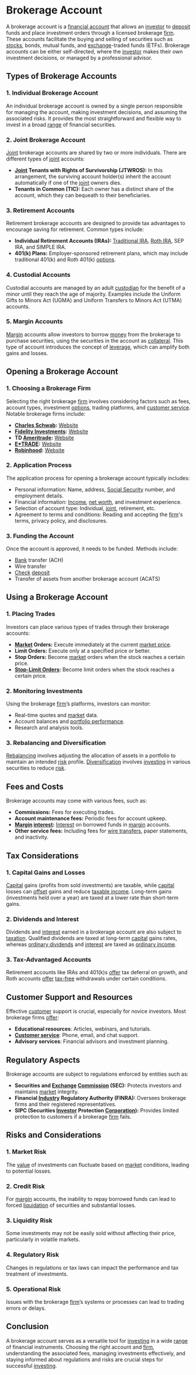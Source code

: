 # Brokerage Account

A brokerage account is a [financial account](../f/financial_account.md) that allows an [investor](../i/investor.md) to [deposit](../d/deposit.md) funds and place investment orders through a licensed brokerage [firm](../f/firm.md). These accounts facilitate the buying and selling of securities such as [stocks](../s/stock.md), bonds, mutual funds, and [exchange](../e/exchange.md)-traded funds (ETFs). Brokerage accounts can be either self-directed, where the [investor](../i/investor.md) makes their own investment decisions, or managed by a professional advisor.

## Types of Brokerage Accounts

### 1. **Individual Brokerage Account**

An individual brokerage account is owned by a single person responsible for managing the account, making investment decisions, and assuming the associated risks. It provides the most straightforward and flexible way to invest in a broad [range](../r/range.md) of financial securities.

### 2. **Joint Brokerage Account**

[Joint](../j/joint.md) brokerage accounts are shared by two or more individuals. There are different types of [joint](../j/joint.md) accounts:
- **[Joint](../j/joint.md) Tenants with Rights of Survivorship (JTWROS):** In this arrangement, the surviving account holder(s) inherit the account automatically if one of the [joint](../j/joint.md) owners dies.
- **Tenants in Common (TIC):** Each owner has a distinct share of the account, which they can bequeath to their beneficiaries.

### 3. **Retirement Accounts**

Retirement brokerage accounts are designed to provide tax advantages to encourage saving for retirement. Common types include:
- **Individual Retirement Accounts (IRAs):** [Traditional IRA](../t/traditional_ira.md), [Roth IRA](../r/roth_ira.md), SEP IRA, and SIMPLE IRA.
- **401(k) Plans:** Employer-sponsored retirement plans, which may include traditional 401(k) and Roth 401(k) [options](../o/options.md).

### 4. **Custodial Accounts**

Custodial accounts are managed by an adult [custodian](../c/custodian.md) for the benefit of a minor until they reach the age of majority. Examples include the Uniform Gifts to Minors Act (UGMA) and Uniform Transfers to Minors Act (UTMA) accounts.

### 5. **Margin Accounts**

[Margin](../m/margin.md) accounts allow investors to borrow [money](../m/money.md) from the brokerage to purchase securities, using the securities in the account as [collateral](../c/collateral.md). This type of account introduces the concept of [leverage](../l/leverage.md), which can amplify both gains and losses.

## Opening a Brokerage Account

### 1. **Choosing a Brokerage Firm**

Selecting the right brokerage [firm](../f/firm.md) involves considering factors such as fees, account types, investment [options](../o/options.md), trading platforms, and [customer service](../c/customer_service.md). Notable brokerage firms include:
- **[Charles Schwab](../c/charles_schwab.md):** [Website](https://www.schwab.com/)
- **[Fidelity Investments](../f/fidelity_investments.md):** [Website](https://www.fidelity.com/)
- **TD [Ameritrade](../a/ameritrade.md):** [Website](https://www.tdameritrade.com/)
- **[E*TRADE](../e/e_trade.md):** [Website](https://us.etrade.com/home)
- **[Robinhood](../r/robinhood.md):** [Website](https://robinhood.com/)

### 2. **Application Process**

The application process for opening a brokerage account typically includes:
- Personal information: Name, address, [Social Security](../s/social_security.md) number, and employment details.
- Financial information: [Income](../i/income.md), [net worth](../n/net_worth.md), and investment experience.
- Selection of account type: Individual, [joint](../j/joint.md), retirement, etc.
- Agreement to terms and conditions: Reading and accepting the [firm](../f/firm.md)'s terms, privacy policy, and disclosures.

### 3. **Funding the Account**

Once the account is approved, it needs to be funded. Methods include:
- [Bank](../b/bank.md) transfer (ACH)
- Wire transfer
- [Check](../c/check.md) [deposit](../d/deposit.md)
- Transfer of assets from another brokerage account (ACATS)

## Using a Brokerage Account

### 1. **Placing Trades**

Investors can place various types of trades through their brokerage accounts:
- **[Market](../m/market.md) Orders:** Execute immediately at the current [market price](../m/market_price.md).
- **Limit Orders:** Execute only at a specified price or better.
- **Stop Orders:** Become [market](../m/market.md) orders when the stock reaches a certain price.
- **[Stop-Limit Orders](../s/stop-limit_orders.md):** Become limit orders when the stock reaches a certain price.

### 2. **Monitoring Investments**

Using the brokerage [firm](../f/firm.md)’s platforms, investors can monitor:
- Real-time quotes and [market](../m/market.md) data.
- Account balances and [portfolio performance](../p/portfolio_performance.md).
- Research and analysis tools.

### 3. **Rebalancing and Diversification**

[Rebalancing](../r/rebalancing.md) involves adjusting the allocation of assets in a portfolio to maintain an intended [risk](../r/risk.md) profile. [Diversification](../d/diversification.md) involves [investing](../i/investing.md) in various securities to reduce [risk](../r/risk.md).

## Fees and Costs

Brokerage accounts may come with various fees, such as:
- **Commissions:** Fees for executing trades.
- **Account maintenance fees:** Periodic fees for account upkeep.
- **[Margin](../m/margin.md) [interest](../i/interest.md):** [Interest](../i/interest.md) on borrowed funds in [margin](../m/margin.md) accounts.
- **Other service fees:** Including fees for [wire transfers](../w/wire_transfers.md), paper statements, and inactivity.

## Tax Considerations

### 1. **Capital Gains and Losses**

[Capital](../c/capital.md) gains (profits from sold investments) are taxable, while [capital](../c/capital.md) losses can [offset](../o/offset.md) gains and reduce [taxable income](../t/taxable_income.md). Long-term gains (investments held over a year) are taxed at a lower rate than short-term gains.

### 2. **Dividends and Interest**

Dividends and [interest](../i/interest.md) earned in a brokerage account are also subject to [taxation](../t/taxation.md). Qualified dividends are taxed at long-term [capital](../c/capital.md) gains rates, whereas [ordinary dividends](../o/ordinary_dividends.md) and [interest](../i/interest.md) are taxed as [ordinary income](../o/ordinary_income.md).

### 3. **Tax-Advantaged Accounts**

Retirement accounts like IRAs and 401(k)s [offer](../o/offer.md) tax deferral on growth, and Roth accounts [offer](../o/offer.md) [tax-free](../t/tax_free.md) withdrawals under certain conditions.

## Customer Support and Resources

Effective [customer](../c/customer.md) support is crucial, especially for novice investors. Most brokerage firms [offer](../o/offer.md):
- **Educational resources**: Articles, webinars, and tutorials.
- **[Customer service](../c/customer_service.md)**: Phone, email, and chat support.
- **Advisory services**: Financial advisors and investment planning.

## Regulatory Aspects

Brokerage accounts are subject to regulations enforced by entities such as:
- **Securities and [Exchange](../e/exchange.md) [Commission](../c/commission.md) (SEC):** Protects investors and maintains [market](../m/market.md) integrity.
- **Financial [Industry](../i/industry.md) Regulatory Authority (FINRA):** Oversees brokerage firms and their registered representatives.
- **SIPC (Securities [Investor](../i/investor.md) Protection [Corporation](../c/corporation.md)):** Provides limited protection to customers if a brokerage [firm](../f/firm.md) fails.

## Risks and Considerations

### 1. **Market Risk**

The [value](../v/value.md) of investments can fluctuate based on [market](../m/market.md) conditions, leading to potential losses.

### 2. **Credit Risk**

For [margin](../m/margin.md) accounts, the inability to repay borrowed funds can lead to forced [liquidation](../l/liquidation.md) of securities and substantial losses.

### 3. **Liquidity Risk**

Some investments may not be easily sold without affecting their price, particularly in volatile markets.

### 4. **Regulatory Risk**

Changes in regulations or tax laws can impact the performance and tax treatment of investments.

### 5. **Operational Risk**

Issues with the brokerage [firm](../f/firm.md)’s systems or processes can lead to trading errors or delays.

## Conclusion

A brokerage account serves as a versatile tool for [investing](../i/investing.md) in a wide [range](../r/range.md) of financial instruments. Choosing the right account and [firm](../f/firm.md), understanding the associated fees, managing investments effectively, and staying informed about regulations and risks are crucial steps for successful [investing](../i/investing.md).